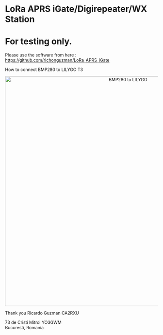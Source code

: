 # LoRa APRS iGate/Digirepeater/WX Station

# For testing only.

Please use the software from here : https://github.com/richonguzman/LoRa_APRS_iGate

How to connect BMP280 to LILYGO T3

<center><img src="https://github.com/yo3gwm/LoRa_APRS_iGate_GWM/blob/main/doc/LilyGO_T3_1.6.1_to_BMP280.png" alt="BMP280 to LILYGO" width="795" height="756"></center> 

Thank you Ricardo Guzman CA2RXU

73 de Cristi Mitroi YO3GWM <br>
Bucuresti, Romania
